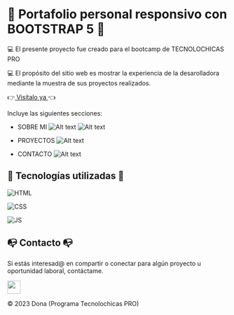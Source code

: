 # 💼 Portafolio personal responsivo con BOOTSTRAP 5 💼

💻 El presente proyecto fue creado para el bootcamp de TECNOLOCHICAS PRO 

💻 El propósito del sitio web es mostrar la experiencia de la desarolladora mediante 
la muestra de sus proyectos realizados.

 👉<a href="https://astounding-lily-ebe01c.netlify.app/" class="Sitioweb">  Visítalo ya </a> 👈

Incluye las siguientes secciones:

* SOBRE MI 
![Alt text](/Portafolio/asset/image.png)
![Alt text](/Portafolio/asset/image-1.png)

* PROYECTOS
![Alt text](/Portafolio/asset/image-2.png)

* CONTACTO
![Alt text](/Portafolio/asset/image-3.png)

## 🔧 Tecnologías utilizadas 🔧

![HTML](https://img.shields.io/badge/html5%20-%23E34F26.svg?&style=for-the-badge&logo=html5&logoColor=white)

![CSS](https://img.shields.io/badge/css3%20-%231572B6.svg?&style=for-the-badge&logo=css3&logoColor=white)

![JS](https://img.shields.io/badge/javascript%20-%23323330.svg?&style=for-the-badge&logo=javascript&logoColor=%23F7DF1E)

## 📭 Contacto 📭

Si estás interesad@ en compartir o conectar para algún proyecto u oportunidad laboral, contáctame.

<a href="www.linkedin.com/in/moncayo-garcía-donayi-azucena-9564b3276"><img src="https://www.felberpr.com/wp-content/uploads/linkedin-logo.png" width="30"></img></a> 

© 2023 Dona (Programa Tecnolochicas PRO)